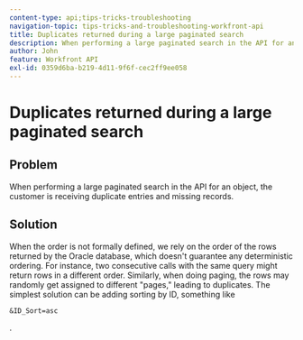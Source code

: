 ```yaml
---
content-type: api;tips-tricks-troubleshooting
navigation-topic: tips-tricks-and-troubleshooting-workfront-api
title: Duplicates returned during a large paginated search
description: When performing a large paginated search in the API for an object, the customer is receiving duplicate entries and missing records.
author: John
feature: Workfront API
exl-id: 0359d6ba-b219-4d11-9f6f-cec2ff9ee058
---
```

# Duplicates returned during a large paginated search

## Problem

When performing a large paginated search in the API for an object, the customer is receiving duplicate entries and missing records.

## Solution

When the order is not formally defined, we rely on the order of the rows returned by the Oracle database, which doesn't guarantee any deterministic ordering. For instance, two consecutive calls with the same query might return rows in a different order. Similarly, when doing paging, the rows may randomly get assigned to different "pages," leading to duplicates. The simplest solution can be adding sorting by ID, something like 

```
&ID_Sort=asc
```

.
